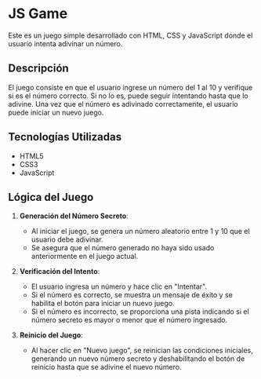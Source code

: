 # JS Game

Este es un juego simple desarrollado con HTML, CSS y JavaScript donde el usuario intenta adivinar un número.

## Descripción

El juego consiste en que el usuario ingrese un número del 1 al 10 y verifique si es el número correcto. Si no lo es, puede seguir intentando hasta que lo adivine. Una vez que el número es adivinado correctamente, el usuario puede iniciar un nuevo juego.

## Tecnologías Utilizadas

- HTML5
- CSS3
- JavaScript

## Lógica del Juego

1. **Generación del Número Secreto**:
    - Al iniciar el juego, se genera un número aleatorio entre 1 y 10 que el usuario debe adivinar.
    - Se asegura que el número generado no haya sido usado anteriormente en el juego actual.

2. **Verificación del Intento**:
    - El usuario ingresa un número y hace clic en "Intentar".
    - Si el número es correcto, se muestra un mensaje de éxito y se habilita el botón para iniciar un nuevo juego.
    - Si el número es incorrecto, se proporciona una pista indicando si el número secreto es mayor o menor que el número ingresado.

3. **Reinicio del Juego**:
    - Al hacer clic en "Nuevo juego", se reinician las condiciones iniciales, generando un nuevo número secreto y deshabilitando el botón de reinicio hasta que se adivine el nuevo número.
